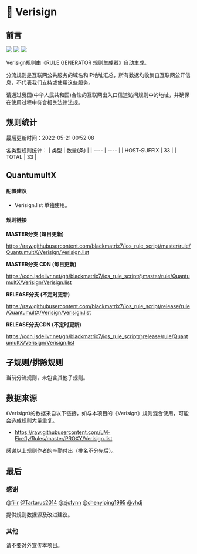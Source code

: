 # 🧸 Verisign

## 前言

![](https://shields.io/badge/-移除重复规则-ff69b4) ![](https://shields.io/badge/-DOMAIN与DOMAIN--SUFFIX合并-green) ![](https://shields.io/badge/-IP--CIDR(6)合并-blueviolet) 

Verisign规则由《RULE GENERATOR 规则生成器》自动生成。

分流规则是互联网公共服务的域名和IP地址汇总，所有数据均收集自互联网公开信息，不代表我们支持或使用这些服务。

请通过我国(中华人民共和国)合法的互联网出入口信道访问规则中的地址，并确保在使用过程中符合相关法律法规。

## 规则统计

最后更新时间：2022-05-21 00:52:08

各类型规则统计：
| 类型 | 数量(条)  | 
| ---- | ----  |
| HOST-SUFFIX | 33  | 
| TOTAL | 33  | 


## QuantumultX 

#### 配置建议
- Verisign.list 单独使用。

#### 规则链接
**MASTER分支 (每日更新)**

https://raw.githubusercontent.com/blackmatrix7/ios_rule_script/master/rule/QuantumultX/Verisign/Verisign.list

**MASTER分支 CDN (每日更新)**

https://cdn.jsdelivr.net/gh/blackmatrix7/ios_rule_script@master/rule/QuantumultX/Verisign/Verisign.list

**RELEASE分支 (不定时更新)**

https://raw.githubusercontent.com/blackmatrix7/ios_rule_script/release/rule/QuantumultX/Verisign/Verisign.list

**RELEASE分支CDN (不定时更新)**

https://cdn.jsdelivr.net/gh/blackmatrix7/ios_rule_script@release/rule/QuantumultX/Verisign/Verisign.list

## 子规则/排除规则


当前分流规则，未包含其他子规则。

## 数据来源

《Verisign》的数据来自以下链接，如与本项目的《Verisign》规则混合使用，可能会造成规则大量重复。

- https://raw.githubusercontent.com/LM-Firefly/Rules/master/PROXY/Verisign.list


感谢以上规则作者的辛勤付出（排名不分先后）。

## 最后

### 感谢

[@fiiir](https://github.com/fiiir) [@Tartarus2014](https://github.com/Tartarus2014) [@zjcfynn](https://github.com/zjcfynn) [@chenyiping1995](https://github.com/chenyiping1995) [@vhdj](https://github.com/vhdj)

提供规则数据源及改进建议。

### 其他

请不要对外宣传本项目。